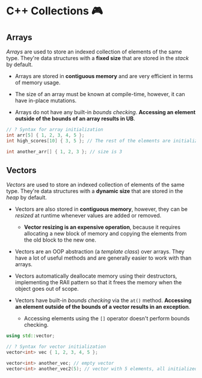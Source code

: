 # C++ Collections 🎮

## Arrays

_Arrays_ are used to store an indexed collection of elements of the same type. They're data structures with a **fixed size** that are stored in the _stack_ by default.

- Arrays are stored in **contiguous memory** and are very efficient in terms of memory usage.

- The size of an array must be known at compile-time, however, it can have in-place mutations.

- Arrays do not have any built-in _bounds checking_. **Accessing an element outside of the bounds of an array results in UB**.

```cpp
// ? Syntax for array initialization
int arr[5] { 1, 2, 3, 4, 5 };
int high_scores[10] { 3, 5 }; // The rest of the elements are initialized to 0

int another_arr[] { 1, 2, 3 }; // size is 3
```

## Vectors

_Vectors_ are used to store an indexed collection of elements of the same type. They're data structures with a **dynamic size** that are stored in the _heap_ by default.

- Vectors are also stored in **contiguous memory**, however, they can be _resized_ at runtime whenever values are added or removed.
  - **Vector resizing is an expensive operation**, because it requires allocating a new block of memory and copying the elements from the old block to the new one.

- Vectors are an OOP abstraction (a _template class_) over arrays. They have a lot of useful methods and are generally easier to work with than arrays.
- Vectors automatically deallocate memory using their destructors, implementing the RAII pattern so that it frees the memory when the object goes out of scope.

- Vectors have built-in _bounds checking_ via the `at()` method. **Accessing an element outside of the bounds of a vector results in an exception**.
  - Accessing elements using the `[]` operator doesn't perform bounds checking.

```cpp
using std::vector;

// ? Syntax for vector initialization
vector<int> vec { 1, 2, 3, 4, 5 };

vector<int> another_vec; // empty vector
vector<int> another_vec2(5); // vector with 5 elements, all initialized to 0
```
